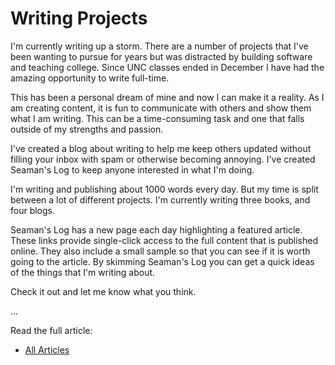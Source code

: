 # Writing Projects

I'm currently writing up a storm.  There are a number of projects that I've 
been wanting to pursue for years but was distracted by building software and
teaching college.  Since UNC classes ended in December I have had the amazing
opportunity to write full-time.

This has been a personal dream of mine and now I can make it a reality.  As I
am creating content, it is fun to communicate with others and show them what
I am writing.  This can be a time-consuming task and one that falls outside 
of my strengths and passion.

I've created a blog about writing to help me keep others updated without 
filling your inbox with spam or otherwise becoming annoying.  I've created
Seaman's Log to keep anyone interested in what I'm doing.  

I'm writing and publishing about 1000 words every day.  But my time is split
between a lot of different projects.  I'm currently writing three books, and
four blogs.

Seaman's Log has a new page each day highlighting a featured article.  These
links provide single-click access to the full content that is published online.
They also include a small sample so that you can see if it is worth going to
the article.  By skimming Seaman's Log you can get a quick ideas of the things
that I'm writing about.

Check it out and let me know what you think.


...

Read the full article:

* [All Articles](All)


